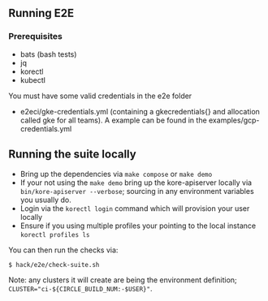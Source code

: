 ## **Running E2E**

### **Prerequisites**

- bats (bash tests)
- jq
- korectl
- kubectl

You must have some valid credentials in the e2e folder

- e2eci/gke-credentials.yml (containing a gkecredentials{} and allocation called gke for all teams).
  A example can be found in the examples/gcp-credentials.yml

##  **Running the suite locally**

- Bring up the dependencies via `make compose` or `make demo`
- If your not using the `make demo` bring up the kore-apiserver locally via `bin/kore-apiserver --verbose`; sourcing
  in any environment variables you usually do.
- Login via the `korectl login` command which will provision your user locally
- Ensure if you using multiple profiles your pointing to the local instance `korectl profiles ls`

You can then run the checks via:

```shell
$ hack/e2e/check-suite.sh
```

Note: any clusters it will create are being the environment definition; `CLUSTER="ci-${CIRCLE_BUILD_NUM:-$USER}"`.
